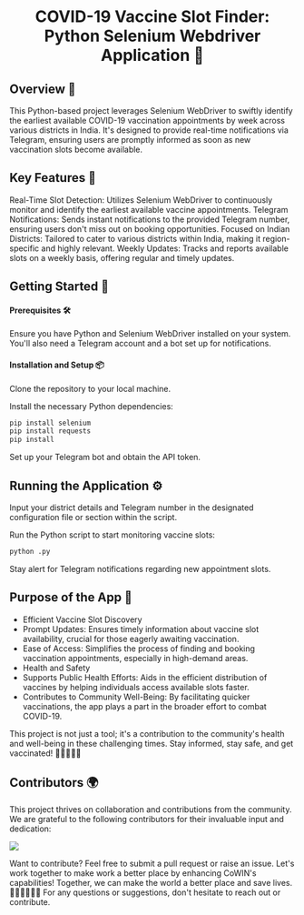 <h1 align="center">COVID-19 Vaccine Slot Finder: Python Selenium Webdriver Application 🚀</h1>

## Overview 📖

This Python-based project leverages Selenium WebDriver to swiftly identify the earliest available COVID-19 vaccination appointments by week across various districts in India. It's designed to provide real-time notifications via Telegram, ensuring users are promptly informed as soon as new vaccination slots become available.

## Key Features 🔑
Real-Time Slot Detection: Utilizes Selenium WebDriver to continuously monitor and identify the earliest available vaccine appointments.
Telegram Notifications: Sends instant notifications to the provided Telegram number, ensuring users don't miss out on booking opportunities.
Focused on Indian Districts: Tailored to cater to various districts within India, making it region-specific and highly relevant.
Weekly Updates: Tracks and reports available slots on a weekly basis, offering regular and timely updates.

## Getting Started 🌟

#### Prerequisites 🛠️

Ensure you have Python and Selenium WebDriver installed on your system. You'll also need a Telegram account and a bot set up for notifications.

#### Installation and Setup 📦

Clone the repository to your local machine.

Install the necessary Python dependencies:

```bash
pip install selenium
pip install requests
pip install 
```

Set up your Telegram bot and obtain the API token.


## Running the Application ⚙️

Input your district details and Telegram number in the designated configuration file or section within the script.

Run the Python script to start monitoring vaccine slots:

```bash
python .py
```
Stay alert for Telegram notifications regarding new appointment slots.

## Purpose of the App 🎯

- Efficient Vaccine Slot Discovery
- Prompt Updates: Ensures timely information about vaccine slot availability, crucial for those eagerly awaiting vaccination.
- Ease of Access: Simplifies the process of finding and booking vaccination appointments, especially in high-demand areas.
- Health and Safety
- Supports Public Health Efforts: Aids in the efficient distribution of vaccines by helping individuals access available slots faster.
- Contributes to Community Well-Being: By facilitating quicker vaccinations, the app plays a part in the broader effort to combat COVID-19.

This project is not just a tool; it's a contribution to the community's health and well-being in these challenging times. Stay informed, stay safe, and get vaccinated! 💉📱🔔🇮🇳

## Contributors 🌍
This project thrives on collaboration and contributions from the community. We are grateful to the following contributors for their invaluable input and dedication:

<a href="https://github.com/jforjay1/cowin8914/graphs/contributors">
  <img src="https://contrib.rocks/image?repo=jforjay1/cowin8914&anon=0" />
</a>

Want to contribute? Feel free to submit a pull request or raise an issue. Let's work together to make work a better place by enhancing CoWIN's capabilities! Together, we can make the world a better place and save lives. 🌟👩‍💻👨‍💻🚀 For any questions or suggestions, don't hesitate to reach out or contribute.
